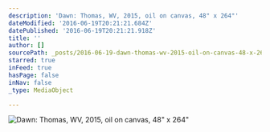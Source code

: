 ```yaml
---
description: 'Dawn: Thomas, WV, 2015, oil on canvas, 48" x 264"'
dateModified: '2016-06-19T20:21:21.684Z'
datePublished: '2016-06-19T20:21:21.918Z'
title: ''
author: []
sourcePath: _posts/2016-06-19-dawn-thomas-wv-2015-oil-on-canvas-48-x-264.md
starred: true
inFeed: true
hasPage: false
inNav: false
_type: MediaObject

---
```

![Dawn: Thomas, WV, 2015, oil on canvas, 48" x 264"](https://imgflo.herokuapp.com/graph/vahj1ThiexotieMo/e2208f4e226cd86acb9c1ba2592d35aa/croprotate.jpg?cropheight=2232&cropwidth=15240&degrees=0&input=https%3A%2F%2Fthe-grid-user-content.s3-us-west-2.amazonaws.com%2Fe6b23fb4-6fee-4ef8-89ba-0733b5c10eca.jpg&x=0&y=0)